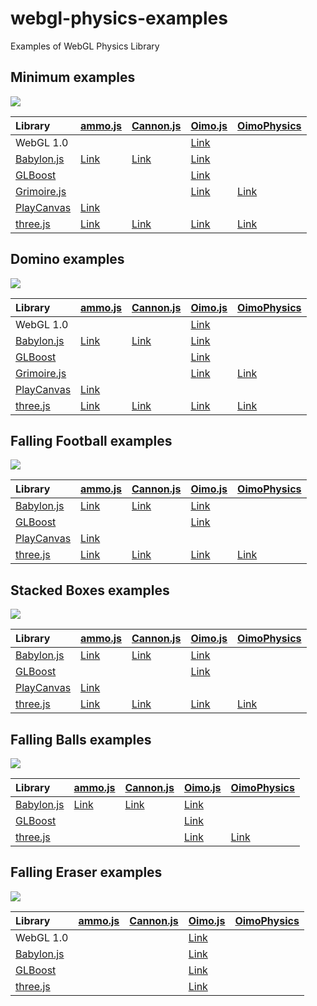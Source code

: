 # webgl-physics-examples
Examples of WebGL Physics Library 


## Minimum examples

![](assets/screenshot/minimum.png)

|Library                                                      |[ammo.js](https://github.com/kripken/ammo.js/)                                          |[Cannon.js](https://github.com/schteppe/cannon.js)                                       |[Oimo.js](https://github.com/lo-th/Oimo.js/)                                           |[OimoPhysics](https://github.com/saharan/OimoPhysics)                                         |
|:------------------------------------------------------------|:---------------------------------------------------------------------------------------|:----------------------------------------------------------------------------------------|:--------------------------------------------------------------------------------------|:---------------------------------------------------------------------------------------------|
|WebGL 1.0                                                    |                                                                                        |                                                                                         |[Link](https://cx20.github.io/webgl-physics-examples/examples/webgl1/oimo/minimum/)    |                                                                                              |
|[Babylon.js](https://github.com/BabylonJS/Babylon.js)        |[Link](https://cx20.github.io/webgl-physics-examples/examples/babylonjs/ammo/minimum/)  |[Link](https://cx20.github.io/webgl-physics-examples/examples/babylonjs/cannon/minimum/) |[Link](https://cx20.github.io/webgl-physics-examples/examples/babylonjs/oimo/minimum/) |                                                                                              |
|[GLBoost](https://github.com/emadurandal/GLBoost)            |                                                                                        |                                                                                         |[Link](https://cx20.github.io/webgl-physics-examples/examples/glboost/oimo/minimum/)   |                                                                                              |
|[Grimoire.js](https://github.com/GrimoireGL/GrimoireJS)      |                                                                                        |                                                                                         |[Link](https://cx20.github.io/webgl-physics-examples/examples/grimoirejs/oimo/minimum/)|[Link](https://cx20.github.io/webgl-physics-examples/examples/grimoirejs/oimophysics/minimum/)|
|[PlayCanvas](https://github.com/playcanvas/engine)           |[Link](https://cx20.github.io/webgl-physics-examples/examples/playcanvas/ammo/minimum/) |                                                                                         |                                                                                       |                                                                                              |
|[three.js](https://github.com/mrdoob/three.js/)              |[Link](https://cx20.github.io/webgl-physics-examples/examples/threejs/ammo/minimum/)    |[Link](https://cx20.github.io/webgl-physics-examples/examples/threejs/cannon/minimum/)   |[Link](https://cx20.github.io/webgl-physics-examples/examples/threejs/oimo/minimum/)   |[Link](https://cx20.github.io/webgl-physics-examples/examples/threejs/oimophysics/minimum/)   |

## Domino examples

![](assets/screenshot/domino.jpg)

|Library                                                      |[ammo.js](https://github.com/kripken/ammo.js/)                                          |[Cannon.js](https://github.com/schteppe/cannon.js)                                       |[Oimo.js](https://github.com/lo-th/Oimo.js/)                                           |[OimoPhysics](https://github.com/saharan/OimoPhysics)                                         |
|:------------------------------------------------------------|:---------------------------------------------------------------------------------------|:----------------------------------------------------------------------------------------|:--------------------------------------------------------------------------------------|:---------------------------------------------------------------------------------------------|
|WebGL 1.0                                                    |                                                                                        |                                                                                         |[Link](https://cx20.github.io/webgl-physics-examples/examples/webgl1/oimo/domino/)     |                                                                                              |
|[Babylon.js](https://github.com/BabylonJS/Babylon.js)        |[Link](https://cx20.github.io/webgl-physics-examples/examples/babylonjs/ammo/domino/)   |[Link](https://cx20.github.io/webgl-physics-examples/examples/babylonjs/cannon/domino/)  |[Link](https://cx20.github.io/webgl-physics-examples/examples/babylonjs/oimo/domino/)  |                                                                                              |
|[GLBoost](https://github.com/emadurandal/GLBoost)            |                                                                                        |                                                                                         |[Link](https://cx20.github.io/webgl-physics-examples/examples/glboost/oimo/domino/)    |                                                                                              |
|[Grimoire.js](https://github.com/GrimoireGL/GrimoireJS)      |                                                                                        |                                                                                         |[Link](https://cx20.github.io/webgl-physics-examples/examples/grimoirejs/oimo/domino/) |[Link](https://cx20.github.io/webgl-physics-examples/examples/grimoirejs/oimophysics/domino/) |
|[PlayCanvas](https://github.com/playcanvas/engine)           |[Link](https://cx20.github.io/webgl-physics-examples/examples/playcanvas/ammo/domino/)  |                                                                                         |                                                                                       |                                                                                              |
|[three.js](https://github.com/mrdoob/three.js/)              |[Link](https://cx20.github.io/webgl-physics-examples/examples/threejs/ammo/domino/)     |[Link](https://cx20.github.io/webgl-physics-examples/examples/threejs/cannon/domino/)    |[Link](https://cx20.github.io/webgl-physics-examples/examples/threejs/oimo/domino/)    |[Link](https://cx20.github.io/webgl-physics-examples/examples/threejs/oimophysics/domino/)    |

## Falling Football examples

![](assets/screenshot/football.jpg)

|Library                                                      |[ammo.js](https://github.com/kripken/ammo.js/)                                          |[Cannon.js](https://github.com/schteppe/cannon.js)                                       |[Oimo.js](https://github.com/lo-th/Oimo.js/)                                           |[OimoPhysics](https://github.com/saharan/OimoPhysics)                                         |
|:------------------------------------------------------------|:---------------------------------------------------------------------------------------|:----------------------------------------------------------------------------------------|:--------------------------------------------------------------------------------------|:---------------------------------------------------------------------------------------------|
|[Babylon.js](https://github.com/BabylonJS/Babylon.js)        |[Link](https://cx20.github.io/webgl-physics-examples/examples/babylonjs/ammo/football/) |[Link](https://cx20.github.io/webgl-physics-examples/examples/babylonjs/cannon/football/)|[Link](https://cx20.github.io/webgl-physics-examples/examples/babylonjs/oimo/football/)|                                                                                              |
|[GLBoost](https://github.com/emadurandal/GLBoost)            |                                                                                        |                                                                                         |[Link](https://cx20.github.io/webgl-physics-examples/examples/glboost/oimo/football/)  |                                                                                              |
|[PlayCanvas](https://github.com/playcanvas/engine)           |[Link](https://cx20.github.io/webgl-physics-examples/examples/playcanvas/ammo/football/)|                                                                                         |                                                                                       |                                                                                              |
|[three.js](https://github.com/mrdoob/three.js/)              |[Link](https://cx20.github.io/webgl-physics-examples/examples/threejs/ammo/football/)   |[Link](https://cx20.github.io/webgl-physics-examples/examples/threejs/cannon/football/)  |[Link](https://cx20.github.io/webgl-physics-examples/examples/threejs/oimo/football/)  |[Link](https://cx20.github.io/webgl-physics-examples/examples/threejs/oimophysics/football/)  |

## Stacked Boxes examples

![](assets/screenshot/box.jpg)

|Library                                                      |[ammo.js](https://github.com/kripken/ammo.js/)                                          |[Cannon.js](https://github.com/schteppe/cannon.js)                                       |[Oimo.js](https://github.com/lo-th/Oimo.js/)                                           |[OimoPhysics](https://github.com/saharan/OimoPhysics)                                         |
|:------------------------------------------------------------|:---------------------------------------------------------------------------------------|:----------------------------------------------------------------------------------------|:--------------------------------------------------------------------------------------|:---------------------------------------------------------------------------------------------|
|[Babylon.js](https://github.com/BabylonJS/Babylon.js)        |[Link](https://cx20.github.io/webgl-physics-examples/examples/babylonjs/ammo/box/)      |[Link](https://cx20.github.io/webgl-physics-examples/examples/babylonjs/cannon/box/)     |[Link](https://cx20.github.io/webgl-physics-examples/examples/babylonjs/oimo/box/)     |                                                                                              |
|[GLBoost](https://github.com/emadurandal/GLBoost)            |                                                                                        |                                                                                         |[Link](https://cx20.github.io/webgl-physics-examples/examples/glboost/oimo/box/)       |                                                                                              |
|[PlayCanvas](https://github.com/playcanvas/engine)           |[Link](https://cx20.github.io/webgl-physics-examples/examples/playcanvas/ammo/box/)     |                                                                                         |                                                                                       |                                                                                              |
|[three.js](https://github.com/mrdoob/three.js/)              |[Link](https://cx20.github.io/webgl-physics-examples/examples/threejs/ammo/box/)        |[Link](https://cx20.github.io/webgl-physics-examples/examples/threejs/cannon/box/)       |[Link](https://cx20.github.io/webgl-physics-examples/examples/threejs/oimo/box/)       |[Link](https://cx20.github.io/webgl-physics-examples/examples/threejs/oimophysics/box/)       |

## Falling Balls examples

![](assets/screenshot/balls.jpg)

|Library                                                      |[ammo.js](https://github.com/kripken/ammo.js/)                                          |[Cannon.js](https://github.com/schteppe/cannon.js)                                       |[Oimo.js](https://github.com/lo-th/Oimo.js/)                                           |[OimoPhysics](https://github.com/saharan/OimoPhysics)                                         |
|:------------------------------------------------------------|:---------------------------------------------------------------------------------------|:----------------------------------------------------------------------------------------|:--------------------------------------------------------------------------------------|:---------------------------------------------------------------------------------------------|
|[Babylon.js](https://github.com/BabylonJS/Babylon.js)        |[Link](https://cx20.github.io/webgl-physics-examples/examples/babylonjs/ammo/balls/)    |[Link](https://cx20.github.io/webgl-physics-examples/examples/babylonjs/cannon/balls/)   |[Link](https://cx20.github.io/webgl-physics-examples/examples/babylonjs/oimo/balls/)   |                                                                                              |
|[GLBoost](https://github.com/emadurandal/GLBoost)            |                                                                                        |                                                                                         |[Link](https://cx20.github.io/webgl-physics-examples/examples/glboost/oimo/balls/)     |                                                                                              |
|[three.js](https://github.com/mrdoob/three.js/)              |                                                                                        |                                                                                         |[Link](https://cx20.github.io/webgl-physics-examples/examples/threejs/oimo/balls/)     |[Link](https://cx20.github.io/webgl-physics-examples/examples/threejs/oimophysics/balls/)     |


## Falling Eraser examples

![](assets/screenshot/eraser.jpg)

|Library                                                      |[ammo.js](https://github.com/kripken/ammo.js/)                                          |[Cannon.js](https://github.com/schteppe/cannon.js)                                       |[Oimo.js](https://github.com/lo-th/Oimo.js/)                                           |[OimoPhysics](https://github.com/saharan/OimoPhysics)                                         |
|:------------------------------------------------------------|:---------------------------------------------------------------------------------------|:----------------------------------------------------------------------------------------|:--------------------------------------------------------------------------------------|:---------------------------------------------------------------------------------------------|
|WebGL 1.0                                                    |                                                                                        |                                                                                         |[Link](https://cx20.github.io/webgl-physics-examples/examples/webgl1/oimo/eraser/)     |                                                                                              |
|[Babylon.js](https://github.com/BabylonJS/Babylon.js)        |                                                                                        |                                                                                         |[Link](https://cx20.github.io/webgl-physics-examples/examples/babylonjs/oimo/eraser/)  |                                                                                              |
|[GLBoost](https://github.com/emadurandal/GLBoost)            |                                                                                        |                                                                                         |[Link](https://cx20.github.io/webgl-physics-examples/examples/glboost/oimo/eraser/)    |                                                                                              |
|[three.js](https://github.com/mrdoob/three.js/)              |                                                                                        |                                                                                         |[Link](https://cx20.github.io/webgl-physics-examples/examples/threejs/oimo/eraser/)    |                                                                                              |
